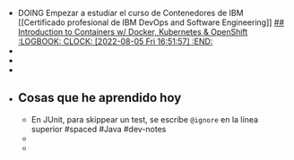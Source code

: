 - DOING Empezar a estudiar el curso de Contenedores de IBM [[Certificado profesional de IBM DevOps and Software Engineering]] [## Introduction to Containers w/ Docker, Kubernetes & OpenShift
  :LOGBOOK:
  CLOCK: [2022-08-05 Fri 16:51:57]
  :END:
  ](https://www.coursera.org/learn/ibm-containers-docker-kubernetes-openshift/home/welcome)
-
-
-
- ## Cosas que he aprendido hoy
	- En JUnit, para skippear un test, se escribe `@ignore` en la línea superior #spaced #Java #dev-notes
	-
	-